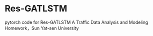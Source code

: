 # Res-GATLSTM
pytorch code for Res-GATLSTM
A Traffic Data Analysis and Modeling Homework，Sun Yat-sen University 
